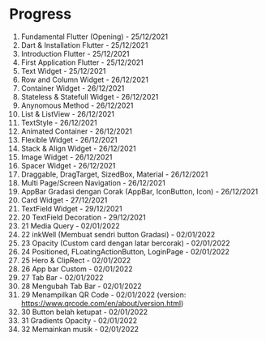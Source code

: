 # Progress

1. Fundamental Flutter (Opening) - 25/12/2021
2. Dart & Installation Flutter - 25/12/2021
3. Introduction Flutter - 25/12/2021
4. First Application Flutter - 25/12/2021
6. Text Widget - 25/12/2021
7. Row and Column Widget - 26/12/2021
8. Container Widget - 26/12/2021
9. Stateless & Statefull Widget - 26/12/2021
10. Anynomous Method - 26/12/2021
12. List & ListView - 26/12/2021
13. TextStyle - 26/12/2021
14. Animated Container - 26/12/2021
15. Flexible Widget - 26/12/2021
16. Stack & Align Widget - 26/12/2021
17. Image Widget - 26/12/2021
18. Spacer Widget - 26/12/2021
19. Draggable, DragTarget, SizedBox, Material - 26/12/2021
20. Multi Page/Screen Navigation - 26/12/2021
21. AppBar Gradasi dengan Corak (AppBar, IconButton, Icon) - 26/12/2021
22. Card Widget - 27/12/2021
23. TextField Widget - 29/12/2021
24. 20 TextField Decoration - 29/12/2021
25. 21 Media Query - 02/01/2022
26. 22 inkWell (Membuat sendri button Gradasi) - 02/01/2022
27. 23 Opacity (Custom card dengan latar bercorak) - 02/01/2022
28. 24 Positioned, FLoatingActionButton, LoginPage - 02/01/2022
29. 25 Hero & ClipRect - 02/01/2022
30. 26 App bar Custom - 02/01/2022
31. 27 Tab Bar - 02/01/2022
32. 28 Mengubah Tab Bar - 02/01/2022
32. 29 Menampilkan QR Code - 02/01/2022 (version: https://www.qrcode.com/en/about/version.html)
33. 30 Button belah ketupat - 02/01/2022
34. 31 Gradients Opacity - 02/01/2022
35. 32 Memainkan musik - 02/01/2022
